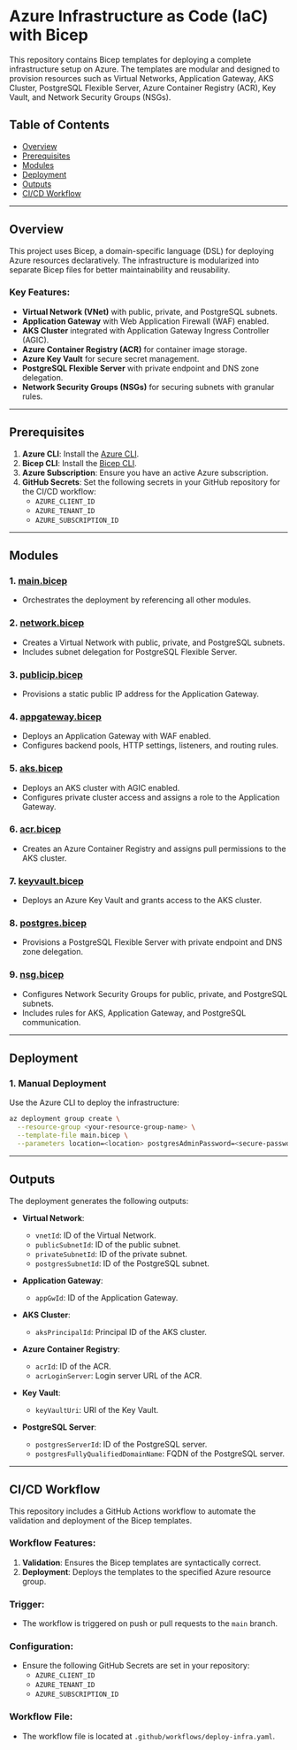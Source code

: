 # Azure Infrastructure as Code (IaC) with Bicep

This repository contains Bicep templates for deploying a complete infrastructure setup on Azure. The templates are modular and designed to provision resources such as Virtual Networks, Application Gateway, AKS Cluster, PostgreSQL Flexible Server, Azure Container Registry (ACR), Key Vault, and Network Security Groups (NSGs).

## Table of Contents

-   [Overview](#overview)
-   [Prerequisites](#prerequisites)
-   [Modules](#modules)
-   [Deployment](#deployment)
-   [Outputs](#outputs)
-   [CI/CD Workflow](#cicd-workflow)

---

## Overview

This project uses Bicep, a domain-specific language (DSL) for deploying Azure resources declaratively. The infrastructure is modularized into separate Bicep files for better maintainability and reusability.

### Key Features:

-   **Virtual Network (VNet)** with public, private, and PostgreSQL subnets.
-   **Application Gateway** with Web Application Firewall (WAF) enabled.
-   **AKS Cluster** integrated with Application Gateway Ingress Controller (AGIC).
-   **Azure Container Registry (ACR)** for container image storage.
-   **Azure Key Vault** for secure secret management.
-   **PostgreSQL Flexible Server** with private endpoint and DNS zone delegation.
-   **Network Security Groups (NSGs)** for securing subnets with granular rules.

---

## Prerequisites

1. **Azure CLI**: Install the [Azure CLI](https://learn.microsoft.com/en-us/cli/azure/install-azure-cli).
2. **Bicep CLI**: Install the [Bicep CLI](https://learn.microsoft.com/en-us/azure/azure-resource-manager/bicep/install).
3. **Azure Subscription**: Ensure you have an active Azure subscription.
4. **GitHub Secrets**: Set the following secrets in your GitHub repository for the CI/CD workflow:
    - `AZURE_CLIENT_ID`
    - `AZURE_TENANT_ID`
    - `AZURE_SUBSCRIPTION_ID`

---

## Modules

### 1. **[main.bicep](main.bicep)**

-   Orchestrates the deployment by referencing all other modules.

### 2. **[network.bicep](network.bicep)**

-   Creates a Virtual Network with public, private, and PostgreSQL subnets.
-   Includes subnet delegation for PostgreSQL Flexible Server.

### 3. **[publicip.bicep](publicip.bicep)**

-   Provisions a static public IP address for the Application Gateway.

### 4. **[appgateway.bicep](appgateway.bicep)**

-   Deploys an Application Gateway with WAF enabled.
-   Configures backend pools, HTTP settings, listeners, and routing rules.

### 5. **[aks.bicep](aks.bicep)**

-   Deploys an AKS cluster with AGIC enabled.
-   Configures private cluster access and assigns a role to the Application Gateway.

### 6. **[acr.bicep](acr.bicep)**

-   Creates an Azure Container Registry and assigns pull permissions to the AKS cluster.

### 7. **[keyvault.bicep](keyvault.bicep)**

-   Deploys an Azure Key Vault and grants access to the AKS cluster.

### 8. **[postgres.bicep](postgres.bicep)**

-   Provisions a PostgreSQL Flexible Server with private endpoint and DNS zone delegation.

### 9. **[nsg.bicep](nsg.bicep)**

-   Configures Network Security Groups for public, private, and PostgreSQL subnets.
-   Includes rules for AKS, Application Gateway, and PostgreSQL communication.

---

## Deployment

### 1. **Manual Deployment**

Use the Azure CLI to deploy the infrastructure:

```bash
az deployment group create \
  --resource-group <your-resource-group-name> \
  --template-file main.bicep \
  --parameters location=<location> postgresAdminPassword=<secure-password>
```

---

## Outputs

The deployment generates the following outputs:

-   **Virtual Network**:

    -   `vnetId`: ID of the Virtual Network.
    -   `publicSubnetId`: ID of the public subnet.
    -   `privateSubnetId`: ID of the private subnet.
    -   `postgresSubnetId`: ID of the PostgreSQL subnet.

-   **Application Gateway**:

    -   `appGwId`: ID of the Application Gateway.

-   **AKS Cluster**:

    -   `aksPrincipalId`: Principal ID of the AKS cluster.

-   **Azure Container Registry**:

    -   `acrId`: ID of the ACR.
    -   `acrLoginServer`: Login server URL of the ACR.

-   **Key Vault**:

    -   `keyVaultUri`: URI of the Key Vault.

-   **PostgreSQL Server**:
    -   `postgresServerId`: ID of the PostgreSQL server.
    -   `postgresFullyQualifiedDomainName`: FQDN of the PostgreSQL server.

---

## CI/CD Workflow

This repository includes a GitHub Actions workflow to automate the validation and deployment of the Bicep templates.

### Workflow Features:

1. **Validation**: Ensures the Bicep templates are syntactically correct.
2. **Deployment**: Deploys the templates to the specified Azure resource group.

### Trigger:

-   The workflow is triggered on push or pull requests to the `main` branch.

### Configuration:

-   Ensure the following GitHub Secrets are set in your repository:
    -   `AZURE_CLIENT_ID`
    -   `AZURE_TENANT_ID`
    -   `AZURE_SUBSCRIPTION_ID`

### Workflow File:

-   The workflow file is located at `.github/workflows/deploy-infra.yaml`.
